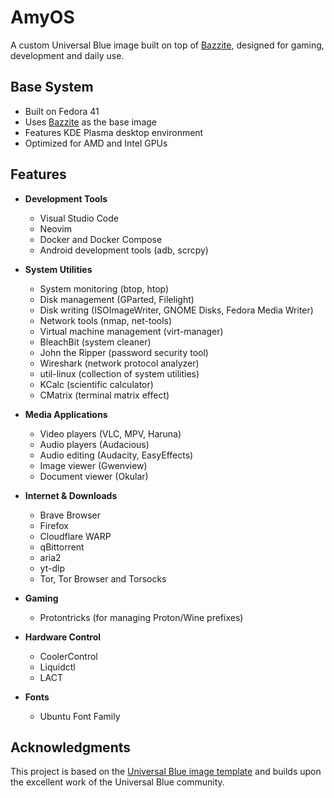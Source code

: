 # AmyOS

A custom Universal Blue image built on top of [Bazzite](https://bazzite.gg/), designed for gaming, development and daily use.

## Base System

- Built on Fedora 41
- Uses [Bazzite](https://bazzite.gg/) as the base image
- Features KDE Plasma desktop environment
- Optimized for AMD and Intel GPUs

## Features

- **Development Tools**
  - Visual Studio Code
  - Neovim
  - Docker and Docker Compose
  - Android development tools (adb, scrcpy)

- **System Utilities**
  - System monitoring (btop, htop)
  - Disk management (GParted, Filelight)
  - Disk writing (ISOImageWriter, GNOME Disks, Fedora Media Writer)
  - Network tools (nmap, net-tools)
  - Virtual machine management (virt-manager)
  - BleachBit (system cleaner)
  - John the Ripper (password security tool)
  - Wireshark (network protocol analyzer)
  - util-linux (collection of system utilities)
  - KCalc (scientific calculator)
  - CMatrix (terminal matrix effect)

- **Media Applications**
  - Video players (VLC, MPV, Haruna)
  - Audio players (Audacious)
  - Audio editing (Audacity, EasyEffects)
  - Image viewer (Gwenview)
  - Document viewer (Okular)

- **Internet & Downloads**
  - Brave Browser
  - Firefox
  - Cloudflare WARP
  - qBittorrent
  - aria2
  - yt-dlp
  - Tor, Tor Browser and Torsocks

- **Gaming**
  - Protontricks (for managing Proton/Wine prefixes)

- **Hardware Control**
  - CoolerControl
  - Liquidctl
  - LACT

- **Fonts**
  - Ubuntu Font Family

## Acknowledgments

This project is based on the [Universal Blue image template](https://github.com/ublue-os/image-template) and builds upon the excellent work of the Universal Blue community.
